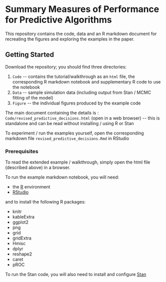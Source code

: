 # Summary Measures of Performance for Predictive Algorithms

This repository contains the code, data and an R markdown document for recreating the figures and exploring the examples in the paper.

## Getting Started

Download the repository; you should find three directories:

  1. `Code` -- contains the tutorial/walkthrough as an `html` file, the corresponding R markdown notebook and supplementary R code to use the notebook
  2. `Data` -- sample simulation data (including output from Stan / MCMC fitting of the model)
  3. `Figure` -- the individual figures produced by the example code

The main document containing the details is : `Code/revised_predictive_decisions.html` (open in a web browser) -- this is standalone and can be read without installing / using R or Stan

To experiment / run the examples yourself, open the corresponding markdown file `revised_predictive_decisions.Rmd` in RStudio

### Prerequisites

To read the extended example / walkthrough, simply open the html file (described above) in a browser.

To run the example markdown notebook, you will need:
  * the [R](https://www.r-project.org/) environment
  * [RStudio](https://rstudio.com/)

and to install the following R packages:

  * knitr
  * kableExtra
  * ggplot2
  * png
  * grid
  * gridExtra
  * Hmisc
  * dplyr
  * reshape2
  * caret
  * pROC
 
To run the Stan code, you will also need to install and configure [Stan](https://mc-stan.org/)
 
